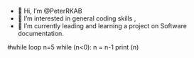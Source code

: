 - 👋 Hi, I’m @PeterRKAB
- 👀 I’m interested in general coding skills ,  
- 🌱 I’m currently leading and learning a project on Software documentation. 

#while loop
n=5
while (n<0):
    n = n-1
    print (n) 
	
  

<!---
PeterRKAB/PeterRKAB is a ✨ special ✨ repository because its `README.md` (this file) appears on your GitHub profile.
You can click the Preview link to take a look at your changes.
--->
